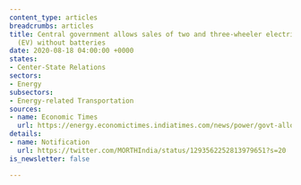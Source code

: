 ```yaml
---
content_type: articles
breadcrumbs: articles
title: Central government allows sales of two and three-wheeler electric vehicles
  (EV) without batteries
date: 2020-08-18 04:00:00 +0000
states:
- Center-State Relations
sectors:
- Energy
subsectors:
- Energy-related Transportation
sources:
- name: Economic Times
  url: https://energy.economictimes.indiatimes.com/news/power/govt-allows-sale-and-registration-of-evs-without-batteries-move-likely-to-push-battery-swapping/77516077
details:
- name: Notification
  url: https://twitter.com/MORTHIndia/status/1293562252813979651?s=20
is_newsletter: false

---
```


